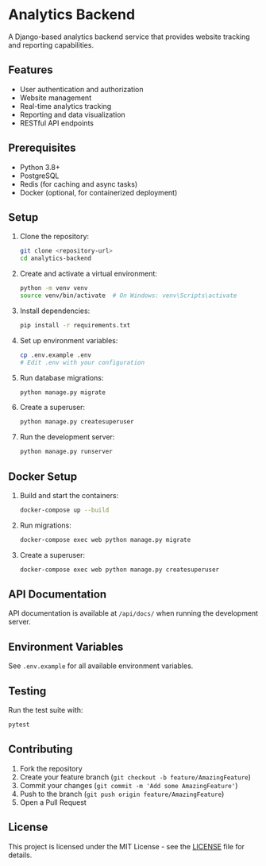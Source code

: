 # Analytics Backend

A Django-based analytics backend service that provides website tracking and reporting capabilities.

## Features

- User authentication and authorization
- Website management
- Real-time analytics tracking
- Reporting and data visualization
- RESTful API endpoints

## Prerequisites

- Python 3.8+
- PostgreSQL
- Redis (for caching and async tasks)
- Docker (optional, for containerized deployment)

## Setup

1. Clone the repository:
   ```bash
   git clone <repository-url>
   cd analytics-backend
   ```

2. Create and activate a virtual environment:
   ```bash
   python -m venv venv
   source venv/bin/activate  # On Windows: venv\Scripts\activate
   ```

3. Install dependencies:
   ```bash
   pip install -r requirements.txt
   ```

4. Set up environment variables:
   ```bash
   cp .env.example .env
   # Edit .env with your configuration
   ```

5. Run database migrations:
   ```bash
   python manage.py migrate
   ```

6. Create a superuser:
   ```bash
   python manage.py createsuperuser
   ```

7. Run the development server:
   ```bash
   python manage.py runserver
   ```

## Docker Setup

1. Build and start the containers:
   ```bash
   docker-compose up --build
   ```

2. Run migrations:
   ```bash
   docker-compose exec web python manage.py migrate
   ```

3. Create a superuser:
   ```bash
   docker-compose exec web python manage.py createsuperuser
   ```

## API Documentation

API documentation is available at `/api/docs/` when running the development server.

## Environment Variables

See `.env.example` for all available environment variables.

## Testing

Run the test suite with:
```bash
pytest
```

## Contributing

1. Fork the repository
2. Create your feature branch (`git checkout -b feature/AmazingFeature`)
3. Commit your changes (`git commit -m 'Add some AmazingFeature'`)
4. Push to the branch (`git push origin feature/AmazingFeature`)
5. Open a Pull Request

## License

This project is licensed under the MIT License - see the [LICENSE](LICENSE) file for details.
